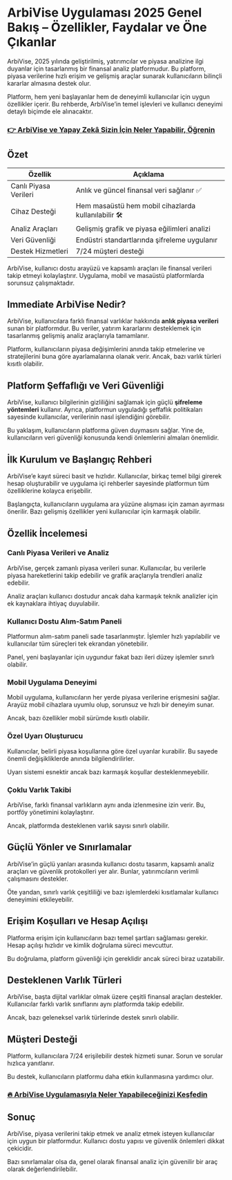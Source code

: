 # ArbiVise Uygulaması 2025 Genel Bakış – Özellikler, Faydalar ve Öne Çıkanlar
 

ArbiVise, 2025 yılında geliştirilmiş, yatırımcılar ve piyasa analizine ilgi duyanlar için tasarlanmış bir finansal analiz platformudur. Bu platform, piyasa verilerine hızlı erişim ve gelişmiş araçlar sunarak kullanıcıların bilinçli kararlar almasına destek olur.

Platform, hem yeni başlayanlar hem de deneyimli kullanıcılar için uygun özellikler içerir. Bu rehberde, ArbiVise’in temel işlevleri ve kullanıcı deneyimi detaylı biçimde ele alınacaktır.

### [👉  ArbiVise ve Yapay Zekâ Sizin İçin Neler Yapabilir, Öğrenin](https://tinyurl.com/3efnwv34)
## Özet

| Özellik               | Açıklama                                           |
|-----------------------|---------------------------------------------------|
| Canlı Piyasa Verileri | Anlık ve güncel finansal veri sağlanır ✅           |
| Cihaz Desteği         | Hem masaüstü hem mobil cihazlarda kullanılabilir 🛠️|
| Analiz Araçları       | Gelişmiş grafik ve piyasa eğilimleri analizi       |
| Veri Güvenliği        | Endüstri standartlarında şifreleme uygulanır       |
| Destek Hizmetleri     | 7/24 müşteri desteği                                |

ArbiVise, kullanıcı dostu arayüzü ve kapsamlı araçları ile finansal verileri takip etmeyi kolaylaştırır. Uygulama, mobil ve masaüstü platformlarda sorunsuz çalışmaktadır.

## Immediate ArbiVise Nedir?

ArbiVise, kullanıcılara farklı finansal varlıklar hakkında **anlık piyasa verileri** sunan bir platformdur. Bu veriler, yatırım kararlarını desteklemek için tasarlanmış gelişmiş analiz araçlarıyla tamamlanır.

Platform, kullanıcıların piyasa değişimlerini anında takip etmelerine ve stratejilerini buna göre ayarlamalarına olanak verir. Ancak, bazı varlık türleri kısıtlı olabilir.

## Platform Şeffaflığı ve Veri Güvenliği

ArbiVise, kullanıcı bilgilerinin gizliliğini sağlamak için güçlü **şifreleme yöntemleri** kullanır. Ayrıca, platformun uyguladığı şeffaflık politikaları sayesinde kullanıcılar, verilerinin nasıl işlendiğini görebilir.

Bu yaklaşım, kullanıcıların platforma güven duymasını sağlar. Yine de, kullanıcıların veri güvenliği konusunda kendi önlemlerini almaları önemlidir.

## İlk Kurulum ve Başlangıç Rehberi

ArbiVise’e kayıt süreci basit ve hızlıdır. Kullanıcılar, birkaç temel bilgi girerek hesap oluşturabilir ve uygulama içi rehberler sayesinde platformun tüm özelliklerine kolayca erişebilir.

Başlangıçta, kullanıcıların uygulama ara yüzüne alışması için zaman ayırması önerilir. Bazı gelişmiş özellikler yeni kullanıcılar için karmaşık olabilir.

## Özellik İncelemesi

### Canlı Piyasa Verileri ve Analiz

ArbiVise, gerçek zamanlı piyasa verileri sunar. Kullanıcılar, bu verilerle piyasa hareketlerini takip edebilir ve grafik araçlarıyla trendleri analiz edebilir.

Analiz araçları kullanıcı dostudur ancak daha karmaşık teknik analizler için ek kaynaklara ihtiyaç duyulabilir.

### Kullanıcı Dostu Alım-Satım Paneli

Platformun alım-satım paneli sade tasarlanmıştır. İşlemler hızlı yapılabilir ve kullanıcılar tüm süreçleri tek ekrandan yönetebilir.

Panel, yeni başlayanlar için uygundur fakat bazı ileri düzey işlemler sınırlı olabilir.

### Mobil Uygulama Deneyimi

Mobil uygulama, kullanıcıların her yerde piyasa verilerine erişmesini sağlar. Arayüz mobil cihazlara uyumlu olup, sorunsuz ve hızlı bir deneyim sunar.

Ancak, bazı özellikler mobil sürümde kısıtlı olabilir.

### Özel Uyarı Oluşturucu

Kullanıcılar, belirli piyasa koşullarına göre özel uyarılar kurabilir. Bu sayede önemli değişikliklerde anında bilgilendirilirler.

Uyarı sistemi esnektir ancak bazı karmaşık koşullar desteklenmeyebilir.

### Çoklu Varlık Takibi

ArbiVise, farklı finansal varlıkların aynı anda izlenmesine izin verir. Bu, portföy yönetimini kolaylaştırır.

Ancak, platformda desteklenen varlık sayısı sınırlı olabilir.

## Güçlü Yönler ve Sınırlamalar

ArbiVise’in güçlü yanları arasında kullanıcı dostu tasarım, kapsamlı analiz araçları ve güvenlik protokolleri yer alır. Bunlar, yatırımcıların verimli çalışmasını destekler.

Öte yandan, sınırlı varlık çeşitliliği ve bazı işlemlerdeki kısıtlamalar kullanıcı deneyimini etkileyebilir.

## Erişim Koşulları ve Hesap Açılışı

Platforma erişim için kullanıcıların bazı temel şartları sağlaması gerekir. Hesap açılışı hızlıdır ve kimlik doğrulama süreci mevcuttur.

Bu doğrulama, platform güvenliği için gereklidir ancak süreci biraz uzatabilir.

## Desteklenen Varlık Türleri

ArbiVise, başta dijital varlıklar olmak üzere çeşitli finansal araçları destekler. Kullanıcılar farklı varlık sınıflarını aynı platformda takip edebilir.

Ancak, bazı geleneksel varlık türlerinde destek sınırlı olabilir.

## Müşteri Desteği

Platform, kullanıcılara 7/24 erişilebilir destek hizmeti sunar. Sorun ve sorular hızlıca yanıtlanır.

Bu destek, kullanıcıların platformu daha etkin kullanmasına yardımcı olur.

### [🔥 ArbiVise Uygulamasıyla Neler Yapabileceğinizi Keşfedin](https://tinyurl.com/3efnwv34)
## Sonuç

ArbiVise, piyasa verilerini takip etmek ve analiz etmek isteyen kullanıcılar için uygun bir platformdur. Kullanıcı dostu yapısı ve güvenlik önlemleri dikkat çekicidir.

Bazı sınırlamalar olsa da, genel olarak finansal analiz için güvenilir bir araç olarak değerlendirilebilir.
